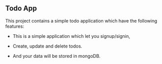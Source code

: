 ## Todo App

This project contains a simple todo application which have the following features:

- This is a simple application which let you signup/signin,

- Create, update and delete todos.

- And your data will be stored in mongoDB.
